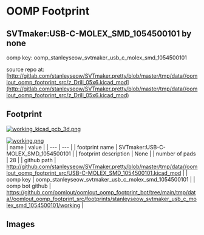 # OOMP Footprint  
## SVTmaker:USB-C-MOLEX_SMD_1054500101  by none  
  
oomp key: oomp_stanleyseow_svtmaker_usb_c_molex_smd_1054500101  
  
source repo at: [http://gitlab.com/stanleyseow/SVTmaker.pretty/blob/master/tmp/data//oomlout_oomp_footprint_src/z_Drill_05x6.kicad_mod](http://gitlab.com/stanleyseow/SVTmaker.pretty/blob/master/tmp/data//oomlout_oomp_footprint_src/z_Drill_05x6.kicad_mod)  
## Footprint  
  
[![working_kicad_pcb_3d.png](working_kicad_pcb_3d_600.png)](working_kicad_pcb_3d.png)  
  
[![working.png](working_600.png)](working.png)  
| name | value | 
| --- | --- | 
| footprint name | SVTmaker:USB-C-MOLEX_SMD_1054500101 | 
| footprint description | None | 
| number of pads | 28 | 
| github path | http://github.com/stanleyseow/SVTmaker.pretty/blob/master/tmp/data//oomlout_oomp_footprint_src/USB-C-MOLEX_SMD_1054500101.kicad_mod | 
| oomp key | oomp_stanleyseow_svtmaker_usb_c_molex_smd_1054500101 | 
| oomp bot github | https://github.com/oomlout/oomlout_oomp_footprint_bot/tree/main/tmp/data//oomlout_oomp_footprint_src/footprints/stanleyseow_svtmaker_usb_c_molex_smd_1054500101/working | 
## Images  
